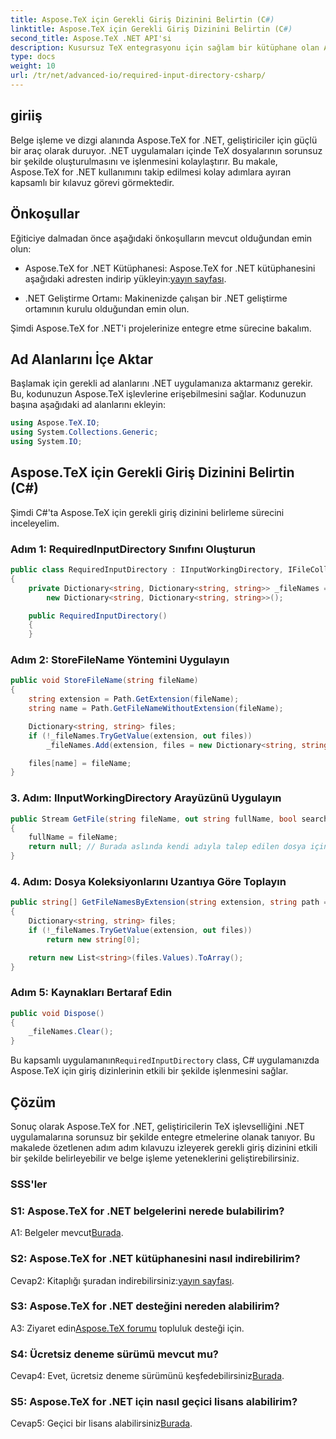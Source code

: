 ```yaml
---
title: Aspose.TeX için Gerekli Giriş Dizinini Belirtin (C#)
linktitle: Aspose.TeX için Gerekli Giriş Dizinini Belirtin (C#)
second_title: Aspose.TeX .NET API'si
description: Kusursuz TeX entegrasyonu için sağlam bir kütüphane olan Aspose.TeX for .NET'i keşfedin. Adım adım kılavuzumuzu takip edin.
type: docs
weight: 10
url: /tr/net/advanced-io/required-input-directory-csharp/
---
```

## giriiş

Belge işleme ve dizgi alanında Aspose.TeX for .NET, geliştiriciler için güçlü bir araç olarak duruyor. .NET uygulamaları içinde TeX dosyalarının sorunsuz bir şekilde oluşturulmasını ve işlenmesini kolaylaştırır. Bu makale, Aspose.TeX for .NET kullanımını takip edilmesi kolay adımlara ayıran kapsamlı bir kılavuz görevi görmektedir.

## Önkoşullar

Eğiticiye dalmadan önce aşağıdaki önkoşulların mevcut olduğundan emin olun:

-  Aspose.TeX for .NET Kütüphanesi: Aspose.TeX for .NET kütüphanesini aşağıdaki adresten indirip yükleyin:[yayın sayfası](https://releases.aspose.com/tex/net/).

- .NET Geliştirme Ortamı: Makinenizde çalışan bir .NET geliştirme ortamının kurulu olduğundan emin olun.

Şimdi Aspose.TeX for .NET'i projelerinize entegre etme sürecine bakalım.

## Ad Alanlarını İçe Aktar

Başlamak için gerekli ad alanlarını .NET uygulamanıza aktarmanız gerekir. Bu, kodunuzun Aspose.TeX işlevlerine erişebilmesini sağlar. Kodunuzun başına aşağıdaki ad alanlarını ekleyin:

```csharp
using Aspose.TeX.IO;
using System.Collections.Generic;
using System.IO;
```

## Aspose.TeX için Gerekli Giriş Dizinini Belirtin (C#)

Şimdi C#'ta Aspose.TeX için gerekli giriş dizinini belirleme sürecini inceleyelim.

### Adım 1: RequiredInputDirectory Sınıfını Oluşturun

```csharp
public class RequiredInputDirectory : IInputWorkingDirectory, IFileCollector
{
    private Dictionary<string, Dictionary<string, string>> _fileNames =
        new Dictionary<string, Dictionary<string, string>>();

    public RequiredInputDirectory()
    {
    }
```

### Adım 2: StoreFileName Yöntemini Uygulayın

```csharp
public void StoreFileName(string fileName)
{
    string extension = Path.GetExtension(fileName);
    string name = Path.GetFileNameWithoutExtension(fileName);

    Dictionary<string, string> files;
    if (!_fileNames.TryGetValue(extension, out files))
        _fileNames.Add(extension, files = new Dictionary<string, string>());

    files[name] = fileName;
}
```

### 3. Adım: IInputWorkingDirectory Arayüzünü Uygulayın

```csharp
public Stream GetFile(string fileName, out string fullName, bool searchSubdirectories = false)
{
    fullName = fileName;
    return null; // Burada aslında kendi adıyla talep edilen dosya için bir akış döndürüyoruz.
}
```

### 4. Adım: Dosya Koleksiyonlarını Uzantıya Göre Toplayın

```csharp
public string[] GetFileNamesByExtension(string extension, string path = null)
{
    Dictionary<string, string> files;
    if (!_fileNames.TryGetValue(extension, out files))
        return new string[0];

    return new List<string>(files.Values).ToArray();
}
```

### Adım 5: Kaynakları Bertaraf Edin

```csharp
public void Dispose()
{
    _fileNames.Clear();
}
```

 Bu kapsamlı uygulamanın`RequiredInputDirectory` class, C# uygulamanızda Aspose.TeX için giriş dizinlerinin etkili bir şekilde işlenmesini sağlar.

## Çözüm

Sonuç olarak Aspose.TeX for .NET, geliştiricilerin TeX işlevselliğini .NET uygulamalarına sorunsuz bir şekilde entegre etmelerine olanak tanıyor. Bu makalede özetlenen adım adım kılavuzu izleyerek gerekli giriş dizinini etkili bir şekilde belirleyebilir ve belge işleme yeteneklerini geliştirebilirsiniz.

### SSS'ler

### S1: Aspose.TeX for .NET belgelerini nerede bulabilirim?

 A1: Belgeler mevcut[Burada](https://reference.aspose.com/tex/net/).

### S2: Aspose.TeX for .NET kütüphanesini nasıl indirebilirim?

 Cevap2: Kitaplığı şuradan indirebilirsiniz:[yayın sayfası](https://releases.aspose.com/tex/net/).

### S3: Aspose.TeX for .NET desteğini nereden alabilirim?

 A3: Ziyaret edin[Aspose.TeX forumu](https://forum.aspose.com/c/tex/47) topluluk desteği için.

### S4: Ücretsiz deneme sürümü mevcut mu?

Cevap4: Evet, ücretsiz deneme sürümünü keşfedebilirsiniz[Burada](https://releases.aspose.com/).

### S5: Aspose.TeX for .NET için nasıl geçici lisans alabilirim?

 Cevap5: Geçici bir lisans alabilirsiniz[Burada](https://purchase.aspose.com/temporary-license/).